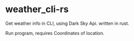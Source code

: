 # weather_cli-rs

Get weather info in CLI, using Dark Sky Api.
written in rust.

Run program, requires Coordinates of location.
